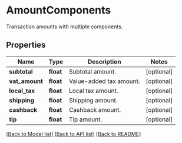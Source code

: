 # AmountComponents

Transaction amounts with multiple components.
## Properties
Name | Type | Description | Notes
------------ | ------------- | ------------- | -------------
**subtotal** | **float** | Subtotal amount. | [optional] 
**vat_amount** | **float** | Value-added tax amount. | [optional] 
**local_tax** | **float** | Local tax amount. | [optional] 
**shipping** | **float** | Shipping amount. | [optional] 
**cashback** | **float** | Cashback amount. | [optional] 
**tip** | **float** | Tip amount. | [optional] 

[[Back to Model list]](../README.md#documentation-for-models) [[Back to API list]](../README.md#documentation-for-api-endpoints) [[Back to README]](../README.md)


